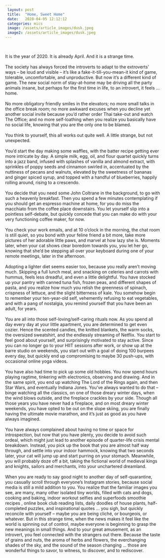 ```yaml
---
 layout: post
 title:  "Home, Sweet Home"
 date:   2020-04-05 12:12:12
 categories: mics
 image: /assets/article_images/dusk.jpeg
 image2: /assets/article_images/dusk.jpeg
---
```

<br />

It is the year of 2020. It is already April. And it is a strange time.
<br />
<br />
The society has always forced the introverts to adapt to the extroverts’ ways – be loud and visible – it’s like a fake-it-till-you-mean-it kind of game, tolerable, uncomfortable, and unproductive. 
But now it’s a different kind of game. The new social norm of stay-at-home may be driving all the party animals insane, but perhaps for the first time in life, to an introvert, it feels … home.
<br />
<br />
No more obligatory friendly smiles in the elevators; no more small talks in the office break room; no more awkward excuses when you decline yet another social invite because you’d rather order Thai take-out and watch The Office; and no more self-loathing when you realize you basically have no social life, knowing that you are the only one to be blamed. 
<br />
<br />
You think to yourself, this all works out quite well. A little strange, but not unexpected.
<br />
<br />
You’d start the day making some waffles, with the batter recipe getting ever more intricate by day. A simple milk, egg, oil, and flour quartet quickly turns into a jazz band, infused with splashes of vanilla and almond extract, with sprinkles of poppy seeds and cinnamon swirled in, accentuated by the nuttiness of pecans and walnuts, elevated by the sweetness of bananas and ginger spiced syrup, and topped with a handful of blueberries, happily rolling around, rising to a crescendo.
<br />
<br />
You decide that you need some John Coltrane in the background, to go with such a heavenly breakfast. Then you spend a few minutes contemplating if you should get an espresso machine at home, for you do miss the macchiato from the coffee place downstairs. You let yourself slip into a pointless self-debate, but quickly concede that you can make do with your very functioning coffee maker, for now.
<br />
<br />
You check your work emails, and at 10 o’clock in the morning, the chat room is still quiet, so you bond with your feline friend a bit more, take more pictures of her adorable little paws, and marvel at how lazy she is. Moments later, when your cat shows clear boredom towards you, you let her go, knowing that she’d be stepping all over your keyboard during one of your remote meetings, later in the afternoon.
<br />
<br />
Adopting a lighter diet seems easier too, because you really aren’t moving much. Skipping a full lunch meal, and snacking on celeries and carrots with hummus, feels less dreadful, and even a little delightful. You have stocked up your pantry with canned tuna fish, frozen peas, and different shapes of pasta, and you realize how much you relish the greenness of spinach, crispness of lettuce, and the slight bitterness of kale. You somehow begin to remember your ten-year-old self, vehemently refusing to eat vegetables, and with a pang of nostalgia, you remind yourself that you have been an adult, for years.
<br />
<br />
You are all into those self-loving/self-caring rituals now. As you spend all day every day at your little apartment, you are determined to get even cozier. Hence the scented candles, the knitted blankets, the warm socks, the oversized sweatshirt, and the endlessly streaming of Netflix. You start to feel good about yourself, and surprisingly motivated to stay active. Since you can no longer go to your HIIT sessions after work, or show up at the barre studio on weekends, you start out with a goal of doing 100 burpees every day, but quickly end up compromising to maybe 30 push-ups, with occasional online yoga videos.
<br />
<br />
You have also had time to pick up some old hobbies. You now spend hours playing ragtime, tinkering with electronics, observing and drawing. And in the same spirit, you end up watching The Lord of the Rings again, and then Star Wars, and eventually Indiana Jones. You’ve always wanted to do that – binge watching all the classics, on one of those dreary winter days, when the wind blows outside, and the fireplace crackles by your side. Though all those years you have never had a fireplace, and on most dreary winter weekends, you have opted to be out on the slope skiing, you are finally having the ultimate movie marathon, and it’s just as good as you have always imagined.
<br />
<br />
You have always complained about having no time or space for introspection, but now that you have plenty, you decide to avoid such ordeal, which might just lead to another episode of quarter-life crisis mental breakdown. Instead, you pick up the book that you are almost half way through, and settle into your indoor hammock, knowing that two seconds later, your cat will jump up and start purring on your stomach. Meanwhile, you will probably doze off a bit, taking the fictional world of medieval kings and knights, sailors and merchants, into your unchartered dreamland.
<br />
<br />
When you are ready to say good night to another day of self-quarantine, you casually scroll through everyone’s Instagram stories, because social media is still a mild addition to you. You realize that the familiar images you see, are many, many other isolated tiny worlds, filled with cats and dogs, cooking and baking, indoor workout selfies and superfoods smoothie recipes , online book club reading lists, daily doodles of house plants, half-completed puzzles, and inspirational quotes … you sigh, but quickly reconcile with yourself – maybe you are being cliché, or bourgeois, or whatever. But in this strange time, when the news makes it feel like the world is spinning out of control, maybe everyone is beginning to grasp the new meanings in small things. And to your great amusement, as an introvert, you feel connected with the strangers out there. Because the taste of grains and nuts, the aroma of herbs and flowers, the everchanging shades of the sky, and the sound of the season changing ... those are wonderful things to savor, to witness, to discover, and to rediscover.
<br />
<br />
